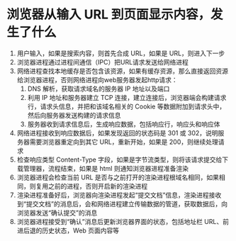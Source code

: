 ﻿# 浏览器从输入 URL 到页面显示内容，发生了什么

1. 用户输入，如果是搜索内容，则首先合成 URL，如果是 URL，则进入下一步
2. 浏览器进程通过进程间通信（IPC）把URL请求发送给网络进程
3. 网络进程查找本地缓存是否包含该资源，如果有缓存资源，那么直接返回资源给浏览器进程，否则网络进程向web服务器发起http请求：
   1. DNS 解析，获取请求域名的服务器 IP 地址以及端口
   2. 利用 IP 地址和服务器建立 TCP 连接，建立连接后，浏览器端会构建请求行，请求头信息，并把和该域名相关的 Cookie 等数据附加到请求头中，然后向服务器发送构建的请求信息
   3. 服务器收到请求信息后，生成响应数据，包括响应行，响应头和响应体
4. 网络进程接收到响应数据后，如果发现返回的状态码是 301 或 302，说明服务器需要浏览器重定向到其它 URL，重新开始，如果是 200，则继续处理请求
5. 检查响应类型 Content-Type 字段，如果是字节流类型，则将该请求提交给下载管理器，流程结束，如果是 html 则通知浏览器进程准备渲染
6. 浏览器进程会检查当前 URL 是否与之前打开的渲染进程根域名相同，如果相同，则复用之前的进程，否则开启新的渲染进程
7. 渲染进程准备好后，浏览器向渲染进程发起“提交文档”信息，渲染进程接收到“提交文档”的消息后，会和网络进程建立传输数据的管道，获取数据后，向浏览器发送“确认提交”的消息
8. 浏览器进程接受到“确认”消息后更新浏览器界面的状态，包括地址栏 URL、前进后退的历史状态，Web 页面内容等
